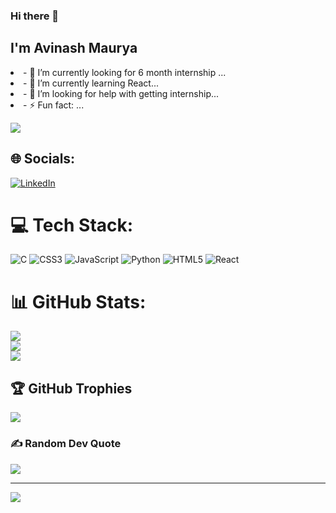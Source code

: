 ### Hi there 👋
<h2>I'm Avinash Maurya</h2>
<li>- 🔭 I’m currently looking for 6 month internship ...</li>
<li>- 🌱 I’m currently learning React...</li>
<li>- 🤔 I’m looking for help with getting internship...</li>
<li>- ⚡ Fun fact: ...</li>

[![](https://visitcount.itsvg.in/api?id=itsmaurya&label=Profile%20Views&icon=5&pretty=false)](https://visitcount.itsvg.in)

## 🌐 Socials:
[![LinkedIn](https://img.shields.io/badge/LinkedIn-%230077B5.svg?logo=linkedin&logoColor=white)](https://linkedin.com/in/https://www.linkedin.com/in/mauryaavi550) 

# 💻 Tech Stack:
![C](https://img.shields.io/badge/c-%2300599C.svg?style=for-the-badge&logo=c&logoColor=white) ![CSS3](https://img.shields.io/badge/css3-%231572B6.svg?style=for-the-badge&logo=css3&logoColor=white) ![JavaScript](https://img.shields.io/badge/javascript-%23323330.svg?style=for-the-badge&logo=javascript&logoColor=%23F7DF1E) ![Python](https://img.shields.io/badge/python-3670A0?style=for-the-badge&logo=python&logoColor=ffdd54) ![HTML5](https://img.shields.io/badge/html5-%23E34F26.svg?style=for-the-badge&logo=html5&logoColor=white) ![React](https://img.shields.io/badge/react-%2320232a.svg?style=for-the-badge&logo=react&logoColor=%2361DAFB)
# 📊 GitHub Stats:
![](https://github-readme-stats.vercel.app/api?username=itsmaurya&theme=merko&hide_border=false&include_all_commits=true&count_private=false)<br/>
![](https://github-readme-streak-stats.herokuapp.com/?user=itsmaurya&theme=merko&hide_border=false)<br/>
![](https://github-readme-stats.vercel.app/api/top-langs/?username=itsmaurya&theme=merko&hide_border=false&include_all_commits=true&count_private=false&layout=compact)

## 🏆 GitHub Trophies
![](https://github-profile-trophy.vercel.app/?username=itsmaurya&theme=radical&no-frame=false&no-bg=false&margin-w=4)

### ✍️ Random Dev Quote
![](https://quotes-github-readme.vercel.app/api?type=horizontal&theme=merko)

---
[![](https://visitcount.itsvg.in/api?id=itsmaurya&icon=7&color=7)](https://visitcount.itsvg.in)

